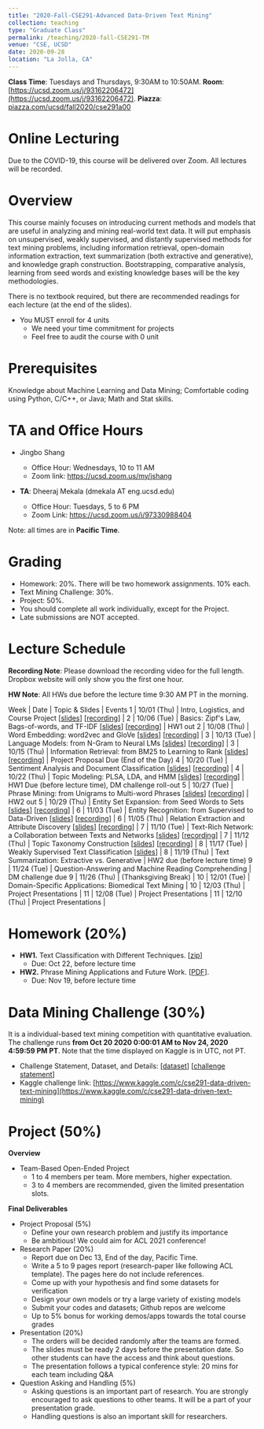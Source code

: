```yaml
---
title: "2020-Fall-CSE291-Advanced Data-Driven Text Mining"
collection: teaching
type: "Graduate Class"
permalink: /teaching/2020-fall-CSE291-TM
venue: "CSE, UCSD"
date: 2020-09-28
location: "La Jolla, CA"
---
```


**Class Time**: Tuesdays and Thursdays, 9:30AM to 10:50AM.  **Room**: [https://ucsd.zoom.us/j/93162206472](https://ucsd.zoom.us/j/93162206472).  **Piazza**: [piazza.com/ucsd/fall2020/cse291a00](https://piazza.com/ucsd/fall2020/cse291a00)


Online Lecturing
======

Due to the COVID-19, this course will be delivered over Zoom. All lectures will be recorded.

Overview
======

This course mainly focuses on introducing current methods and models that are useful in analyzing and mining real-world text data. It will put emphasis on unsupervised, weakly supervised, and distantly supervised methods for text mining problems, including information retrieval, open-domain information extraction, text summarization (both extractive and generative), and knowledge graph construction. Bootstrapping, comparative analysis, learning from seed words and existing knowledge bases will be the key methodologies.

There is no textbook required, but there are recommended readings for each lecture (at the end of the slides).

- You MUST enroll for 4 units
    - We need your time commitment for projects
    - Feel free to audit the course with 0 unit


Prerequisites
======

Knowledge about Machine Learning and Data Mining; Comfortable coding using Python, C/C++, or Java; Math and Stat skills.

TA and Office Hours
======

- Jingbo Shang
    - Office Hour: Wednesdays, 10 to 11 AM
    - Zoom link: https://ucsd.zoom.us/my/jshang

- **TA**: Dheeraj Mekala (dmekala AT eng.ucsd.edu)
    - Office Hour: Tuesdays, 5 to 6 PM
    - Zoom Link: https://ucsd.zoom.us/j/97330988404

Note: all times are in **Pacific Time**.

Grading
======

- Homework: 20%. There will be two homework assignments. 10% each. 
- Text Mining Challenge: 30%.
- Project: 50%.
- You should complete all work individually, except for the Project.
- Late submissions are NOT accepted.

Lecture Schedule
======

**Recording Note**: Please download the recording video for the full length. Dropbox website will only show you the first one hour.

**HW Note**: All HWs due before the lecture time 9:30 AM PT in the morning. 

Week | Date        | Topic & Slides                                                  | Events
1    | 10/01 (Thu) | Intro, Logistics, and Course Project [[slides](https://www.dropbox.com/s/reh9cdupvef8z34/lecture0_intro.pdf?dl=1)] [[recording](https://www.dropbox.com/sh/7dxwc218edt4069/AAD9T0Q6F33cJd57PooHl5j-a?dl=0)] |
2    | 10/06 (Tue) | Basics: Zipf's Law, Bags-of-words, and TF-IDF [[slides](https://www.dropbox.com/s/fu4uk8gz2nc1v15/lecture1_text_basics.pdf?dl=1)] [[recording](https://www.dropbox.com/sh/l5u2ictdekrtzm1/AADYRXzoAilCTfsGkMpV8Ngaa?dl=0)] | HW1 out
2    | 10/08 (Thu) | Word Embedding: word2vec and GloVe [[slides](https://www.dropbox.com/s/2xkgrjggiy98l1m/lecture2_word2vec.pdf?dl=1)] [[recording](https://www.dropbox.com/sh/gynerol8jqnmn0h/AAD-QdWWheQnG_GmSmwYTpEra?dl=0)] |
3    | 10/13 (Tue) | Language Models: from N-Gram to Neural LMs [[slides](https://www.dropbox.com/s/day8thlstztykuf/lecture3_lm.pdf?dl=1)] [[recording](https://www.dropbox.com/sh/wj4bc5u2ekp228l/AAAyt3FxdhOQbwgvBKQ_ecTEa?dl=0)] |
3    | 10/15 (Thu) | Information Retrieval: from BM25 to Learning to Rank [[slides](https://www.dropbox.com/s/j81l7prcg87ifus/lecture4_ir.pdf?dl=1)] [[recording](https://www.dropbox.com/sh/z2zzmq9rug844cp/AAAKRr6ughK_RBa-IWeEVfUIa?dl=0)] | Project Proposal Due (End of the Day)
4    | 10/20 (Tue) | Sentiment Analysis and Document Classification [[slides](https://www.dropbox.com/s/wljpuhvox9hxnbc/lecture5_sentiment.pdf?dl=1)] [[recording](https://www.dropbox.com/sh/gcbvawtx5hnd5vy/AABanutPv3ZsuUJ2iRyqkU24a?dl=0)] |
4    | 10/22 (Thu) | Topic Modeling: PLSA, LDA, and HMM [[slides](https://www.dropbox.com/s/es7k0dievp1l3g3/lecture6_lda.pdf?dl=1)] [[recording](https://www.dropbox.com/sh/r1bk26e1qdhx718/AACxdvf6p9o4MjX17n-pMK8Ca?dl=0)] | HW1 Due (before lecture time), DM challenge roll-out
5    | 10/27 (Tue) | Phrase Mining: from Unigrams to Multi-word Phrases [[slides](https://www.dropbox.com/s/ajehhah026vh0w8/lecture7_phrase.pdf?dl=1)] [[recording](https://www.dropbox.com/sh/z6nfgt4wnz6eb69/AAAwo0Vytybtvn6mnQADTGm8a?dl=0)]            | HW2 out
5    | 10/29 (Thu) | Entity Set Expansion: from Seed Words to Sets [[slides](https://www.dropbox.com/s/6znm25o1tr9prg5/lecture8_set_expan.pdf?dl=1)] [[recording](https://www.dropbox.com/sh/rlf2nn99fj5zjpg/AADNalVIPdoHE_BV6buZ-Jy4a?dl=0)] |
6    | 11/03 (Tue) | Entity Recognition: from Supervised to Data-Driven [[slides](https://www.dropbox.com/s/5e4puq198iwlg81/lecture9_ner.pdf?dl=1)] [[recording](https://www.dropbox.com/sh/5ngvwkqu3y3c3yx/AAAChta-14LfWv-wzA830sqza?dl=0)] |
6    | 11/05 (Thu) | Relation Extraction and Attribute Discovery [[slides](https://www.dropbox.com/s/xomolpsns48lozy/lecture10_open_ie.pdf?dl=1)] [[recording](https://www.dropbox.com/sh/2f40ztj7ebvyer3/AACsphjXr3LA4n0HC0UZsbc4a?dl=0)] |
7    | 11/10 (Tue) | Text-Rich Network: a Collaboration between Texts and Networks [[slides](https://www.dropbox.com/s/bdbrnvz6lgnh4x9/lecture11_text-rich_network.pdf?dl=1)] [[recording](https://www.dropbox.com/sh/xvaeye852umt81u/AAAm5BiFa0-BgEVHhrW0VjSna?dl=0)] |
7    | 11/12 (Thu) | Topic Taxonomy Construction [[slides](https://www.dropbox.com/s/s1xbq47h15i2aci/lecture12_topic_taxonomy.pdf?dl=1)] [[recording](https://www.dropbox.com/sh/t4q7cv636uo28k8/AACArLMEj37x0Su5pDXiqrOua?dl=0)] |
8    | 11/17 (Tue) | Weakly Supervised Text Classification [[slides](https://www.dropbox.com/s/g2vx6qyvbwk35zh/lecture13_weak_supervision.pdf?dl=1)] |
8    | 11/19 (Thu) | Text Summarization: Extractive vs. Generative                   | HW2 due (before lecture time)
9    | 11/24 (Tue) | Question-Answering and Machine Reading Comprehending            | DM challenge due
9    | 11/26 (Thu) | (Thanksgiving Break)                                            |
10   | 12/01 (Tue) | Domain-Specific Applications: Biomedical Text Mining            |
10   | 12/03 (Thu) | Project Presentations                                           |
11   | 12/08 (Tue) | Project Presentations                                           |
11   | 12/10 (Thu) | Project Presentations                                           |

Homework (20%)
======

- **HW1.** Text Classification with Different Techniques. [[zip](https://www.dropbox.com/s/59b5mwx82xxfc3n/HW-1.zip?dl=1)]
    - Due: Oct 22, before lecture time
- **HW2.** Phrase Mining Applications and Future Work. [[PDF](https://www.dropbox.com/s/42xtzd12uljy4mb/CSE291_Text_Mining___HW2.pdf?dl=1)].
    - Due: Nov 19, before lecture time

Data Mining Challenge (30%)
======

It is a individual-based text mining competition with quantitative evaluation. 
The challenge runs **from Oct 20 2020 0:00:01 AM to Nov 24, 2020 4:59:59 PM PT**. Note that the time displayed on Kaggle is in UTC, not PT.

- Challenge Statement, Dataset, and Details: [[dataset](https://www.dropbox.com/s/pc7hb7m0x62fsi9/Challenge.zip?dl=1)] [[challenge statement](https://www.dropbox.com/s/5nzjspyhd8a5r2u/CSE291_Text_Mining___DM_Challenge.pdf?dl=1)]
- Kaggle challenge link: [https://www.kaggle.com/c/cse291-data-driven-text-mining](https://www.kaggle.com/c/cse291-data-driven-text-mining)

Project (50%)
======

**Overview**
- Team-Based Open-Ended Project
    - 1 to 4 members per team. More members, higher expectation.
    - 3 to 4 members are recommended, given the limited presentation slots.

**Final Deliverables**
- Project Proposal (5%)
    - Define your own research problem and justify its importance
    - Be ambitious! We could aim for ACL 2021 conference!
- Research Paper (20%)
    - Report due on Dec 13, End of the day, Pacific Time. 
    - Write a 5 to 9 pages report (research-paper like following ACL template). The pages here do not include references.
    - Come up with your hypothesis and find some datasets for verification
    - Design your own models or try a large variety of existing models
    - Submit your codes and datasets; Github repos are welcome
    - Up to 5% bonus for working demos/apps towards the total course grades
- Presentation (20%)
    - The orders will be decided randomly after the teams are formed.
    - The slides must be ready 2 days before the presentation date. So other students can have the access and think about questions.
    - The presentation follows a typical conference style: 20 mins for each team including Q&A
- Question Asking and Handling (5%)
    - Asking questions is an important part of research. You are strongly encouraged to ask 
    questions to other teams. It will be a part of your presentation grade.
    - Handling questions is also an important skill for researchers. 
